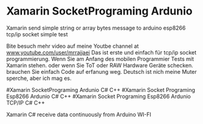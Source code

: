 # Xamarin SocketPrograming Ardunio

Xamarin send simple string or array bytes message to arduino esp8266 tcp/ip socket simple test

Bite besuch mehr video auf meine Youtbe channel at www.youtube.com/user/mrrajjaei
Das ist erste und einfach für tcp/ip socket programmierung.
Wenn Sie am Anfang des mobilen Programmier Tests mit Xamarin stehen. oder wenn Sie ToT oder RAW Hardware Geräte schecken. brauchen Sie einfach Code auf erfanung weg.
Deutsch ist nich meine Muter sperche, aber ich mag es.


#Xamarin SocketPrograming Ardunio C# C++
#Xamarin Socket Programing Esp8266 Ardunio C# C++
#Xamarin Socket Programing Esp8266 Ardunio TCP/IP C# C++

Xamarin C# receive data continuously from Arduino WI-FI 
